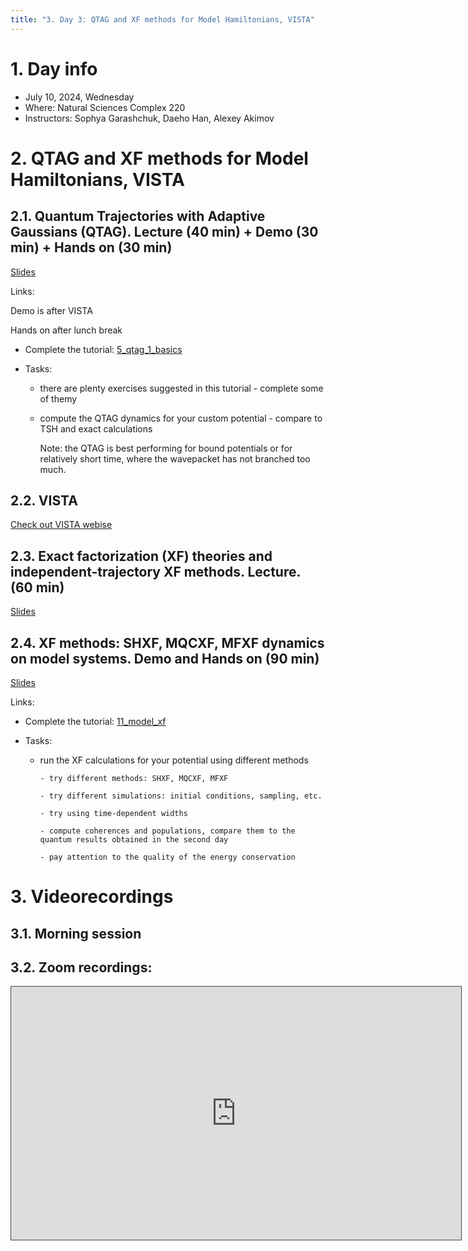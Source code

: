 ```yaml
---
title: "3. Day 3: QTAG and XF methods for Model Hamiltonians, VISTA"
---
```


# 1. Day info

 - July 10, 2024, Wednesday
 - Where: Natural Sciences Complex 220
 - Instructors: Sophya Garashchuk, Daeho Han, Alexey Akimov

# 2. QTAG and XF methods for Model Hamiltonians, VISTA 

## 2.1. Quantum Trajectories with Adaptive Gaussians (QTAG). Lecture (40 min) + Demo (30 min) + Hands on (30 min)

[Slides](../files/Sophya_Garashchuk/July10-morning-qtag.pdf)

Links:

Demo is after VISTA 

Hands on after lunch break

* Complete the tutorial: [5_qtag_1_basics](https://github.com/compchem-cybertraining/Tutorials_Libra/tree/master/6_dynamics/5_qtag/1_basics)

* Tasks: 

  - there are plenty exercises suggested in this tutorial - complete some of themy

  - compute the QTAG dynamics for your custom potential - compare to TSH and exact calculations
  
    Note: the QTAG is best performing for bound potentials or for relatively short time, where the wavepacket has not 
          branched too much. 


## 2.2. VISTA

[Check out VISTA webise](https://quantum-dynamics-hub.github.io/VISTA/)

## 2.3. Exact factorization (XF) theories and independent-trajectory XF methods. Lecture. (60 min)

[Slides](../files/Daeho_Han/July10-afternoon-xf-theory.pdf)


## 2.4. XF methods: SHXF, MQCXF, MFXF dynamics on model systems. Demo and Hands on (90 min)

[Slides](../files/Daeho_Han/July10-afternoon-xf-handson.pdf)

Links:

* Complete the tutorial: [11_model_xf](https://github.com/compchem-cybertraining/Tutorials_Libra/tree/master/6_dynamics/1_trajectory_based/11_model_xf)

* Tasks: 

  - run the XF calculations for your potential using different methods

        - try different methods: SHXF, MQCXF, MFXF

        - try different simulations: initial conditions, sampling, etc.

        - try using time-dependent widths

        - compute coherences and populations, compare them to the quantum results obtained in the second day

        - pay attention to the quality of the energy conservation



# 3. Videorecordings

## 3.1. Morning session

## 3.2. Zoom recordings:

<iframe src="https://ub.hosted.panopto.com/Panopto/Pages/Embed.aspx?id=c8107883-1b4a-46d0-97ea-b1a900eb8269
&autoplay=false&offerviewer=true&showtitle=true&showbrand=true&captions=false&interactivity=all" height="405" width="720" 
style="border: 1px solid #464646;" allowfullscreen allow="autoplay" aria-label="Panopto Embedded Video Player" 
aria-description="Libra Workshop and Summer School, Day 3, Part 1" ></iframe>


